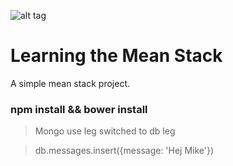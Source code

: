 
![alt tag](http://www.mikejakobsen.com/mike.png)

# Learning the Mean Stack

A simple mean stack project.

### npm install && bower install


> Mongo
> use leg
switched to db leg

> db.messages.insert({message: 'Hej Mike'})
